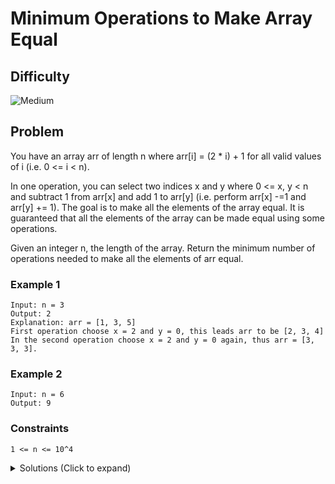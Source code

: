 # Minimum Operations to Make Array Equal

## Difficulty

![Medium](https://img.shields.io/badge/medium-ef6c00?style=for-the-badge&logoColor=white)

## Problem

You have an array arr of length n where arr[i] = (2 \* i) + 1 for all valid values of i (i.e. 0 <= i < n).

In one operation, you can select two indices x and y where 0 <= x, y < n and subtract 1 from arr[x] and add 1 to arr[y] (i.e. perform arr[x] -=1 and arr[y] += 1). The goal is to make all the elements of the array equal. It is guaranteed that all the elements of the array can be made equal using some operations.

Given an integer n, the length of the array. Return the minimum number of operations needed to make all the elements of arr equal.

### Example 1

```
Input: n = 3
Output: 2
Explanation: arr = [1, 3, 5]
First operation choose x = 2 and y = 0, this leads arr to be [2, 3, 4]
In the second operation choose x = 2 and y = 0 again, thus arr = [3, 3, 3].
```

### Example 2

```
Input: n = 6
Output: 9
```

### Constraints

`1 <= n <= 10^4`

<details>
  <summary>Solutions (Click to expand)</summary>

### Explanation

#### Solution

##### Intuition

For an array of `3` numbers most efficient way to get all the number to be the same would be to operate on the first and last number until they are the same as the first number

```
[1 3 5]
 ^   ^

[2 3 4]
 ^   ^

[3 3 3]
```

Since the interval betwee numbers are the same there will always be a pair of numbers that need the same number of operations to be equal to the middle element

```
[1 3 5 7 9]
 ^ ^   ^ ^

// the differece between 1 and 5 is 4
// the difference bewteen 9 and 5 is 4

// the difference between 3 and 5 is 2
// the difference between 7 and 5 is 2
```

We can say that the total number of operations needed to for an even length array to become all equal is the sum of the first `(n - 1) / 2` even numbers where `n` is the length of the array. Since we operate on numbers in pairs we will operate on number that are the same distance from the middle element. This makes for a total of `(n - 1) / 2` different pairs

```
[1 3 5 7 9]
 ^       ^  // 4

[5 3 5 7 5]
   ^   ^    // 2

[5 5 5 5 5]
```

We can get the sum of the first `n` even number using `n(n + 1)`

For odd number, the middle element of an array is the median. The two middle elements are `1` away from the median every two numbers away from the middle two elements will require an additional `2` operations giving up an operation sequence of `1,3,5,7..(n/2)` where `n` is the length of the array.

We can get the sum of the first `n` odd numbers using `n * n`

##### Implementation

There are only two possible formulas we can use.

1. For an array of even length we need the sum of the first `n` odd numbers. We would use `((n - 1) / 2) * (((n - 1) / 2) + 1)`

2. For an array of odd length we need the sum of the first `n` even number. We would use `((n - 1) / 2) * ((n - 1) / 2)`

- [JavaScript](./minimum-operations-to-make-array-equal.js)
- [TypeScript](./minimum-operations-to-make-array-equal.ts)
- [Java](./minimum-operations-to-make-array-equal.java)
- [Go](./minimum-operations-to-make-array-equal.go)

</details>

